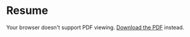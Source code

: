 # Resume
<object data="Resume_Isaiah_Aganon.pdf" width="700" height="1000" type="application/pdf">
    <p>Your browser doesn't support PDF viewing. 
    <a href="Resume_Isaiah_Aganon.pdf">Download the PDF</a> instead.</p>
</object>